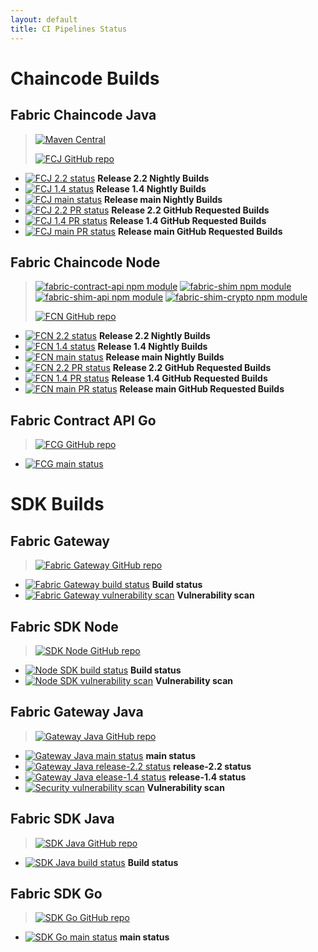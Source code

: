 ```yaml
---
layout: default
title: CI Pipelines Status
---
```


# Chaincode Builds

## Fabric Chaincode Java

> [![Maven Central](https://maven-badges.herokuapp.com/maven-central/org.hyperledger.fabric-chaincode-java/fabric-chaincode-shim/badge.svg)](https://maven-badges.herokuapp.com/maven-central/org.hyperledger.fabric-chaincode-java/fabric-chaincode-shim)
>
> [![FCJ GitHub repo](https://img.shields.io/badge/github.com-repo-brightgreen)](https://github.com/hyperledger/fabric-chaincode-java)

- [![FCJ 2.2 status](https://img.shields.io/azure-devops/build/hyperledger/d07733cd-1e69-47ff-9b57-1c8b53bcd14a/39/release-2.2?requestedForFilter=00000002-0000-8888-8000-000000000000)](https://dev.azure.com/Hyperledger/Fabric-Chaincode-Java/_build/latest?definitionId=39&branchName=release-2.2&requestedForFilter=00000002-0000-8888-8000-000000000000)
**Release 2.2 Nightly Builds**
- [![FCJ 1.4 status](https://img.shields.io/azure-devops/build/hyperledger/d07733cd-1e69-47ff-9b57-1c8b53bcd14a/39/release-1.4?requestedForFilter=00000002-0000-8888-8000-000000000000)](https://dev.azure.com/Hyperledger/Fabric-Chaincode-Java/_build/latest?definitionId=39&branchName=release-1.4&requestedForFilter=00000002-0000-8888-8000-000000000000)
**Release 1.4 Nightly Builds**
- [![FCJ main status](https://img.shields.io/azure-devops/build/hyperledger/d07733cd-1e69-47ff-9b57-1c8b53bcd14a/39/main?requestedForFilter=00000002-0000-8888-8000-000000000000)](https://dev.azure.com/Hyperledger/Fabric-Chaincode-Java/_build/latest?definitionId=39&branchName=main&requestedForFilter=00000002-0000-8888-8000-000000000000)
**Release main Nightly Builds**
- [![FCJ 2.2 PR status](https://img.shields.io/azure-devops/build/hyperledger/d07733cd-1e69-47ff-9b57-1c8b53bcd14a/39/release-2.2?requestedForFilter=0c0e01d1-603c-4063-bb80-29b12b0cfdc2)](https://dev.azure.com/Hyperledger/Fabric-Chaincode-Java/_build/latest?definitionId=39&branchName=release-2.2&requestedForFilter=0c0e01d1-603c-4063-bb80-29b12b0cfdc2)
**Release 2.2 GitHub Requested Builds**
- [![FCJ 1.4 PR status](https://img.shields.io/azure-devops/build/hyperledger/d07733cd-1e69-47ff-9b57-1c8b53bcd14a/39/release-1.4?requestedForFilter=0c0e01d1-603c-4063-bb80-29b12b0cfdc2)](https://dev.azure.com/Hyperledger/Fabric-Chaincode-Java/_build/latest?definitionId=39&branchName=release-1.4&requestedForFilter=0c0e01d1-603c-4063-bb80-29b12b0cfdc2)
**Release 1.4 GitHub Requested Builds**
- [![FCJ main PR status](https://img.shields.io/azure-devops/build/hyperledger/d07733cd-1e69-47ff-9b57-1c8b53bcd14a/39/main?requestedForFilter=0c0e01d1-603c-4063-bb80-29b12b0cfdc2)](https://dev.azure.com/Hyperledger/Fabric-Chaincode-Java/_build/latest?definitionId=39&branchName=main&requestedForFilter=0c0e01d1-603c-4063-bb80-29b12b0cfdc2)
**Release main GitHub Requested Builds**

## Fabric Chaincode Node

> [![fabric-contract-api npm module](https://img.shields.io/npm/v/fabric-shim?label=fabric-contract-api)](https://www.npmjs.com/package/fabric-contract-api)
> [![fabric-shim npm module](https://img.shields.io/npm/v/fabric-shim?label=fabric-shim)](https://www.npmjs.com/package/fabric-shim)
> [![fabric-shim-api npm module](https://img.shields.io/npm/v/fabric-shim?label=fabric-shim-api)](https://www.npmjs.com/package/fabric-shim-api)
> [![fabric-shim-crypto npm module](https://img.shields.io/npm/v/fabric-shim?label=fabric-shim-crypto)](https://www.npmjs.com/package/fabric-shim-crypto)
>
> [![FCN GitHub repo](https://img.shields.io/badge/github.com-repo-brightgreen)](https://github.com/hyperledger/fabric-chaincode-node)

- [![FCN 2.2 status](https://img.shields.io/azure-devops/build/hyperledger/071652b7-a686-427a-a7c9-f9cc6bd4150a/33/release-2.2?requestedForFilter=00000002-0000-8888-8000-000000000000)]((https://dev.azure.com/Hyperledger/Fabric-Chaincode-Node/_build/latest?definitionId=33&branchName=release-2.2&requestedForFilter=00000002-0000-8888-8000-000000000000))
**Release 2.2 Nightly Builds**
- [![FCN 1.4 status](https://img.shields.io/azure-devops/build/hyperledger/071652b7-a686-427a-a7c9-f9cc6bd4150a/33/release-1.4?requestedForFilter=00000002-0000-8888-8000-000000000000)](https://dev.azure.com/Hyperledger/Fabric-Chaincode-Node/_build/latest?definitionId=33&branchName=release-1.4&requestedForFilter=00000002-0000-8888-8000-000000000000)
**Release 1.4 Nightly Builds**
- [![FCN main status](https://img.shields.io/azure-devops/build/hyperledger/071652b7-a686-427a-a7c9-f9cc6bd4150a/33/main?requestedForFilter=00000002-0000-8888-8000-000000000000)](https://dev.azure.com/Hyperledger/Fabric-Chaincode-Node/_build/latest?definitionId=33&branchName=main&requestedForFilter=00000002-0000-8888-8000-000000000000)
**Release main Nightly Builds**
- [![FCN 2.2 PR status](https://img.shields.io/azure-devops/build/hyperledger/071652b7-a686-427a-a7c9-f9cc6bd4150a/33/release-2.2?requestedForFilter=0c0e01d1-603c-4063-bb80-29b12b0cfdc2)](https://dev.azure.com/Hyperledger/Fabric-Chaincode-Node/_build/latest?definitionId=33&branchName=release-2.2&requestedForFilter=0c0e01d1-603c-4063-bb80-29b12b0cfdc2)
**Release 2.2 GitHub Requested Builds**
- [![FCN 1.4 PR status](https://img.shields.io/azure-devops/build/hyperledger/071652b7-a686-427a-a7c9-f9cc6bd4150a/33/release-1.4?requestedForFilter=0c0e01d1-603c-4063-bb80-29b12b0cfdc2)](https://dev.azure.com/Hyperledger/Fabric-Chaincode-Node/_build/latest?definitionId=33&branchName=release-1.4&requestedForFilter=0c0e01d1-603c-4063-bb80-29b12b0cfdc2)
**Release 1.4 GitHub Requested Builds**
- [![FCN main PR status](https://img.shields.io/azure-devops/build/hyperledger/071652b7-a686-427a-a7c9-f9cc6bd4150a/33/main?requestedForFilter=0c0e01d1-603c-4063-bb80-29b12b0cfdc2)](https://dev.azure.com/Hyperledger/Fabric-Chaincode-Node/_build/latest?definitionId=33&branchName=main&requestedForFilter=0c0e01d1-603c-4063-bb80-29b12b0cfdc2)
**Release main GitHub Requested Builds**

## Fabric Contract API Go

> [![FCG GitHub repo](https://img.shields.io/badge/github.com-repo-brightgreen)](https://github.com/hyperledger/fabric-contract-api-go)

- [![FCG main status](https://img.shields.io/azure-devops/build/Hyperledger/feaaa88c-b1d7-4033-8dae-9f0230c8cc58/48/main?label=main)](https://dev.azure.com/Hyperledger/Fabric-Contract-API-Go/_build/latest?definitionId=48&branchName=main)


# SDK Builds

## Fabric Gateway

> [![Fabric Gateway GitHub repo](https://img.shields.io/badge/github.com-repo-brightgreen)](https://github.com/hyperledger/fabric-gateway)

- [![Fabric Gateway build status](https://dev.azure.com/Hyperledger/Fabric-Gateway/_apis/build/status/Fabric-Gateway?branchName=main)](https://dev.azure.com/Hyperledger/Fabric-Gateway/_build/latest?definitionId=132&branchName=main) **Build status**
- [![Fabric Gateway vulnerability scan](https://github.com/hyperledger/fabric-gateway/actions/workflows/vulnerability-scan.yml/badge.svg?event=schedule)](https://github.com/hyperledger/fabric-gateway/actions/workflows/vulnerability-scan.yml) **Vulnerability scan**

## Fabric SDK Node

> [![SDK Node GitHub repo](https://img.shields.io/badge/github.com-repo-brightgreen)](https://github.com/hyperledger/fabric-sdk-node)

- [![Node SDK build status](https://github.com/hyperledger/fabric-sdk-node/actions/workflows/scheduled.yml/badge.svg)](https://github.com/hyperledger/fabric-sdk-node/actions/workflows/scheduled.yml) **Build status**
- [![Node SDK vulnerability scan](https://github.com/hyperledger/fabric-sdk-node/actions/workflows/vulnerability_scan.yml/badge.svg)](https://github.com/hyperledger/fabric-sdk-node/actions/workflows/vulnerability_scan.yml) **Vulnerability scan**

## Fabric Gateway Java

> [![Gateway Java GitHub repo](https://img.shields.io/badge/github.com-repo-brightgreen)](https://github.com/hyperledger/fabric-gateway-java)

- [![Gateway Java main status](https://dev.azure.com/Hyperledger/Fabric-Gateway-Java/_apis/build/status/Fabric-Gateway-Java?branchName=main)](https://dev.azure.com/Hyperledger/Fabric-Gateway-Java/_build/latest?definitionId=38&branchName=main) **main status**
- [![Gateway Java release-2.2 status](https://dev.azure.com/Hyperledger/Fabric-Gateway-Java/_apis/build/status/Fabric-Gateway-Java?branchName=release-2.2)](https://dev.azure.com/Hyperledger/Fabric-Gateway-Java/_build/latest?definitionId=38&branchName=release-2.2) **release-2.2 status**
- [![Gateway Java elease-1.4 status](https://dev.azure.com/Hyperledger/Fabric-Gateway-Java/_apis/build/status/Fabric-Gateway-Java?branchName=release-1.4)](https://dev.azure.com/Hyperledger/Fabric-Gateway-Java/_build/latest?definitionId=38&branchName=release-1.4) **release-1.4 status**
- [![Security vulnerability scan](https://github.com/hyperledger/fabric-gateway-java/actions/workflows/vulnerability-scan.yml/badge.svg?event=schedule)](https://github.com/hyperledger/fabric-gateway-java/actions/workflows/vulnerability-scan.yml) **Vulnerability scan**

## Fabric SDK Java

> [![SDK Java GitHub repo](https://img.shields.io/badge/github.com-repo-brightgreen)](https://github.com/hyperledger/fabric-sdk-java)

- [![SDK Java build status](https://github.com/hyperledger/fabric-sdk-java/actions/workflows/schedule.yml/badge.svg?event=schedule)](https://github.com/hyperledger/fabric-sdk-java/actions/workflows/schedule.yml) **Build status**

## Fabric SDK Go

> [![SDK Go GitHub repo](https://img.shields.io/badge/github.com-repo-brightgreen)](https://github.com/hyperledger/fabric-sdk-go)

- [![SDK Go main status](https://dev.azure.com/Hyperledger/Fabric-SDK-Go/_apis/build/status/Fabric-SDK-Go?branchName=main)](https://dev.azure.com/Hyperledger/Fabric-SDK-Go/_build/latest?definitionId=19&branchName=main) **main status**
